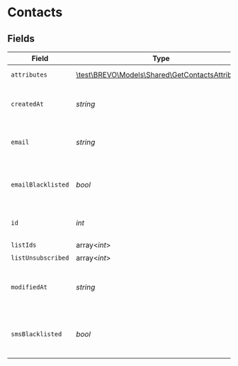 # Contacts


## Fields

| Field                                                                                           | Type                                                                                            | Required                                                                                        | Description                                                                                     | Example                                                                                         |
| ----------------------------------------------------------------------------------------------- | ----------------------------------------------------------------------------------------------- | ----------------------------------------------------------------------------------------------- | ----------------------------------------------------------------------------------------------- | ----------------------------------------------------------------------------------------------- |
| `attributes`                                                                                    | [\test\BREVO\Models\Shared\GetContactsAttributes](../../Models/Shared/GetContactsAttributes.md) | :heavy_check_mark:                                                                              | Set of attributes of the contact                                                                | {"name":"Joe","email":"joe@example.com"}                                                        |
| `createdAt`                                                                                     | *string*                                                                                        | :heavy_check_mark:                                                                              | Creation UTC date-time of the contact (YYYY-MM-DDTHH:mm:ss.SSSZ)                                | 2017-05-12 12:30:00 +0000 UTC                                                                   |
| `email`                                                                                         | *string*                                                                                        | :heavy_check_mark:                                                                              | Email address of the contact for which you requested the details                                | john.smith@example.com                                                                          |
| `emailBlacklisted`                                                                              | *bool*                                                                                          | :heavy_check_mark:                                                                              | Blacklist status for email campaigns (true=blacklisted, false=not blacklisted)                  | false                                                                                           |
| `id`                                                                                            | *int*                                                                                           | :heavy_check_mark:                                                                              | ID of the contact for which you requested the details                                           | 32                                                                                              |
| `listIds`                                                                                       | array<*int*>                                                                                    | :heavy_check_mark:                                                                              | N/A                                                                                             |                                                                                                 |
| `listUnsubscribed`                                                                              | array<*int*>                                                                                    | :heavy_minus_sign:                                                                              | N/A                                                                                             |                                                                                                 |
| `modifiedAt`                                                                                    | *string*                                                                                        | :heavy_check_mark:                                                                              | Last modification UTC date-time of the contact (YYYY-MM-DDTHH:mm:ss.SSSZ)                       | 2017-05-12 12:30:00 +0000 UTC                                                                   |
| `smsBlacklisted`                                                                                | *bool*                                                                                          | :heavy_check_mark:                                                                              | Blacklist status for SMS campaigns (true=blacklisted, false=not blacklisted)                    | true                                                                                            |